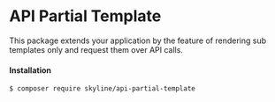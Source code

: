 # API Partial Template
This package extends your application by the feature of rendering sub templates only and request them over API calls.

#### Installation
`````bin
$ composer require skyline/api-partial-template
`````
